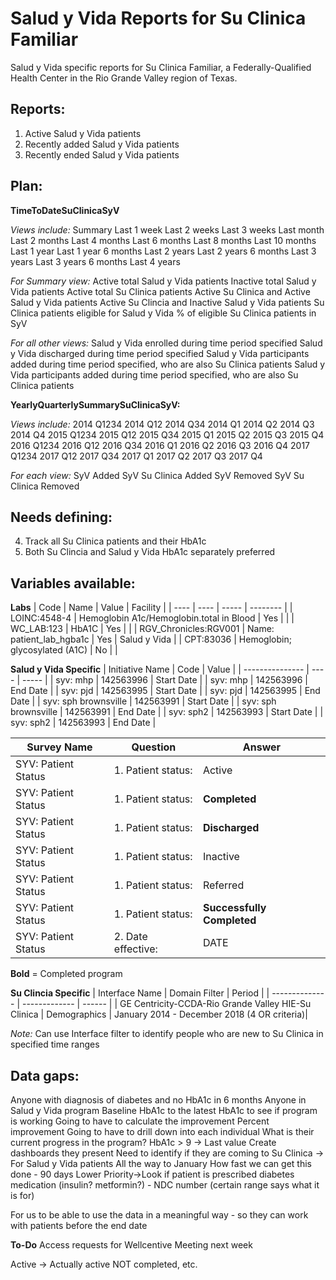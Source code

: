 # Salud y Vida Reports for Su Clinica Familiar

Salud y Vida specific reports for Su Clinica Familiar, a Federally-Qualified Health Center in the Rio Grande Valley region of Texas.

## Reports:

1. Active Salud y Vida patients
2. Recently added Salud y Vida patients
3. Recently ended Salud y Vida patients

## Plan:

**TimeToDateSuClinicaSyV**

*Views include:*
Summary
Last 1 week
Last 2 weeks
Last 3 weeks
Last month
Last 2 months
Last 4 months
Last 6 months
Last 8 months
Last 10 months
Last 1 year
Last 1 year 6 months
Last 2 years
Last 2 years 6 months
Last 3 years
Last 3 years 6 months
Last 4 years

*For Summary view:*
Active total Salud y Vida patients
Inactive total Salud y Vida patients
Active total Su Clinica patients
Active Su Clinica and Active Salud y Vida patients
Active Su Clincia and Inactive Salud y Vida patients
Su Clinica patients eligible for Salud y Vida
% of eligible Su Clinica patients in SyV

*For all other views:*
Salud y Vida enrolled during time period specified
Salud y Vida discharged during time period specified
Salud y Vida participants added during time period specified, who are also Su Clinica patients
Salud y Vida participants added during time period specified, who are also Su Clinica patients

**YearlyQuarterlySummarySuClinicaSyV:**

*Views include:*
2014 Q1234
2014 Q12
2014 Q34
2014 Q1
2014 Q2
2014 Q3
2014 Q4
2015 Q1234
2015 Q12
2015 Q34
2015 Q1
2015 Q2
2015 Q3
2015 Q4
2016 Q1234
2016 Q12
2016 Q34
2016 Q1
2016 Q2
2016 Q3
2016 Q4
2017 Q1234
2017 Q12
2017 Q34
2017 Q1
2017 Q2
2017 Q3
2017 Q4

*For each view:*
SyV Added
SyV Su Clinica Added
SyV Removed
SyV Su Clinica Removed

## Needs defining:
4. Track all Su Clinica patients and their HbA1c
5. Both Su Clincia and Salud y Vida HbA1c separately preferred

## Variables available:

**Labs**
| Code | Name | Value | Facility |
| ---- | ---- | ----- | -------- | 
| LOINC:4548-4 | Hemoglobin A1c/Hemoglobin.total in Blood | Yes | |
| WC_LAB:123 | HbA1C | Yes | |
| RGV_Chronicles:RGV001 | Name: patient_lab_hgba1c | Yes | Salud y Vida |
| CPT:83036 | Hemoglobin; glycosylated (A1C) | No | |

**Salud y Vida Specific**
| Initiative Name | Code | Value |
| --------------- | ---- | ----- |
| syv: mhp | 142563996 | Start Date |
| syv: mhp | 142563996 | End Date |
| syv: pjd | 142563995 | Start Date |
| syv: pjd | 142563995 | End Date |
| syv: sph brownsville | 142563991 | Start Date |
| syv: sph brownsville | 142563991 | End Date |
| syv: sph2 | 142563993 | Start Date |
| syv: sph2 | 142563993 | End Date |

| Survey Name | Question | Answer |
| ----------- | -------- | ------ |
| SYV: Patient Status | 1. Patient status: | Active |
| SYV: Patient Status | 1. Patient status: | **Completed** |
| SYV: Patient Status | 1. Patient status: | **Discharged** |
| SYV: Patient Status | 1. Patient status: | Inactive |
| SYV: Patient Status | 1. Patient status: | Referred |
| SYV: Patient Status | 1. Patient status: | **Successfully Completed** |
| SYV: Patient Status | 2. Date effective: | DATE |

**Bold** = Completed program

**Su Clincia Specific**
| Interface Name | Domain Filter | Period |
| -------------- | ------------- | ------ |
| GE Centricity-CCDA-Rio Grande Valley HIE-Su Clinica | Demographics | January 2014 - December 2018 (4 OR criteria)|

*Note:* Can use Interface filter to identify people who are new to Su Clinica in specified time ranges

## Data gaps:
Anyone with diagnosis of diabetes and no HbA1c in 6 months
Anyone in Salud y Vida program
Baseline HbA1c to the latest HbA1c to see if program is working
  Going to have to calculate the improvement
  Percent improvement
  Going to have to drill down into each individual
What is their current progress in the program?
HbA1c > 9 -> Last value
Create dashboards they present
Need to identify if they are coming to Su Clinica -> For Salud y Vida patients
   All the way to January
   How fast we can get this done - 90 days
Lower Priority->Look if patient is prescribed diabetes medication (insulin? metformin?) - NDC number (certain range says what it is for)

For us to be able to use the data in a meaningful way - so they can work with patients before the end date

**To-Do**
Access requests for Wellcentive
Meeting next week

Active -> Actually active NOT completed, etc.
